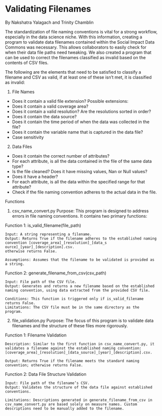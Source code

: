 # Validating Filenames
By Nakshatra Yalagach and Trinity Chamblin 

The standardization of file naming conventions is vital for a strong workflow, especially in the data science niche. With this information, creating a program to validate data filenames contained within the Social Impact Data Commons was necessary. This allows collaborators to easily check for when their data file paths need tweaking. We also created a program that can be used to correct the filenames classified as invalid based on the contents of CSV files.  

The following are the elements that need to be satisfied to classify a filename and CSV as valid, if at least one of these isn’t met, it is classified as invalid: 
1. File Names
- Does it contain a valid file extension? Possible extensions:  
- Does it contain a valid coverage area? 
- Does it contain a valid resolution? Are the resolutions sorted in order? 
- Does it contain the data source? 
- Does it contain the time period of when the data was collected in the file? 
- Does it contain the variable name that is captured in the data file? 
- Case sensitivity
  
2. Data Files
- Does it contain the correct number of attributes? 
- For each attribute, is all the data contained in the file of the same data type? 
- Is the file cleaned? Does it have missing values, Nan or Null values? 
- Does it have a header? 
- For each attribute, is all the data within the specified range for that attribute? 
- Check if the file naming convention adheres to the actual data in the file.

Functions
1. csv_name_convert.py
Purpose: This program is designed to address errors in file naming conventions. It contains two primary functions:

  Function 1: is_valid_filename(file_path) 
  
    Input: A string representing a filename. 
    Output: Returns True if the filename adheres to the established naming convention [coverage_a​rea]_[resolution]_[data_s​ource]_[year]_[description].csv. 
    otherwise returns False. 
    
    Assumptions: Assumes that the filename to be validated is provided as a string. 
  
  Function 2: generate_filename_from_csv(csv_path) 
  
    Input: File path of the CSV file. 
    Output: Generates and returns a new filename based on the established naming convention, using data extracted from the provided CSV file. 
    
    Conditions: This function is triggered only if is_valid_filename returns False. 
    Limitations: The CSV file must be in the same directory as the program. 

2. file_validation.py
Purpose: The focus of this program is to validate data filenames and the structure of these files more rigorously.

  Function 1: Filename Validation 
  
    Description: Similar to the first function in csv_name_convert.py, it validates a filename against the established naming convention: [coverage_a​rea]_[resolution]_[data_s​ource]_[year]_[description].csv. 
    
    Output: Returns True if the filename meets the standard naming convention; otherwise returns False. 
  
  Function 2: Data File Structure Validation 
  
    Input: File path of the filename’s CSV. 
    Output: Validates the structure of the data file against established conventions. 
    
    Limitations: Descriptions generated in generate_filename_from_csv in csv_name_convert.py are based solely on measure names. Custom descriptions need to be manually added to the filename. 
